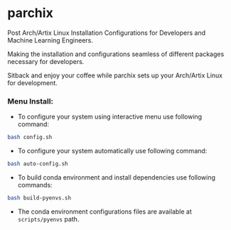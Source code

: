 # parchix
Post Arch/Artix Linux Installation Configurations for Developers and Machine Learning Engineers. 

Making the installation and configurations seamless of different packages necessary for developers. 

Sitback and enjoy your coffee while parchix sets up your Arch/Artix Linux for development.


### Menu Install:
* To configure your system using interactive menu use following command:

```bash
bash config.sh
```

* To configure your system automatically use following command:

```bash
bash auto-config.sh
```

* To build conda environment and install dependencies use following commands:

```bash
bash build-pyenvs.sh
```

* The conda environment configurations files are available at `scripts/pyenvs` path.

